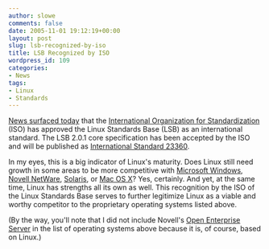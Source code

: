 ```yaml
---
author: slowe
comments: false
date: 2005-11-01 19:12:19+00:00
layout: post
slug: lsb-recognized-by-iso
title: LSB Recognized by ISO
wordpress_id: 109
categories:
- News
tags:
- Linux
- Standards
---
```


[News surfaced today](http://www.eweek.com/article2/0,1759,1880214,00.asp) that the [International Organization for Standardization](http://www.iso.org/iso/en/ISOOnline.frontpage) (ISO) has approved the Linux Standards Base (LSB) as an international standard. The LSB 2.0.1 core specification has been accepted by the ISO and will be published as [International Standard 23360](http://www.iso.org/iso/en/CatalogueDetailPage.CatalogueDetail?CSNUMBER=41481&scopelist=PROGRAMME).

In my eyes, this is a big indicator of Linux's maturity. Does Linux still need growth in some areas to be more competitive with [Microsoft Windows](http://www.microsoft.com/windows/), [Novell NetWare](http://www.novell.com/netware/), [Solaris](http://www.sun.com/software/solaris/), or [Mac OS X](http://www.apple.com/macosx/)? Yes, certainly. And yet, at the same time, Linux has strengths all its own as well. This recognition by the ISO of the Linux Standards Base serves to further legitimize Linux as a viable and worthy competitor to the proprietary operating systems listed above.

(By the way, you'll note that I did not include Novell's [Open Enterprise Server](http://www.novell.com/products/openenterpriseserver/) in the list of operating systems above because it is, of course, based on Linux.)

